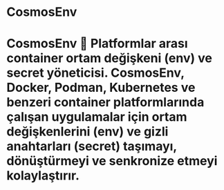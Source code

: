 # CosmosEnv
# CosmosEnv 🌌  **Platformlar arası container ortam değişkeni (env) ve secret yöneticisi.**  CosmosEnv, Docker, Podman, Kubernetes ve benzeri container platformlarında çalışan uygulamalar için ortam değişkenlerini (env) ve gizli anahtarları (secret) taşımayı, dönüştürmeyi ve senkronize etmeyi kolaylaştırır.
